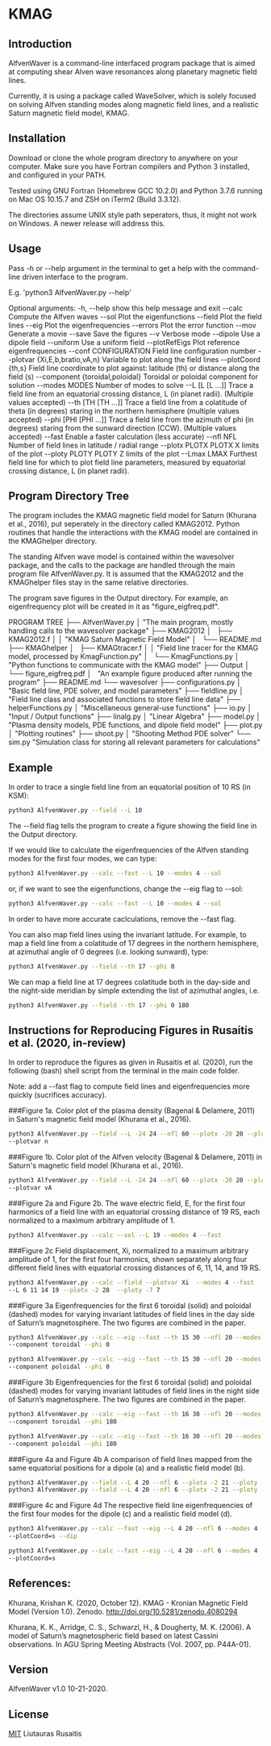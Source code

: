 # KMAG

## Introduction

AlfvenWaver is a command-line interfaced program package that is aimed at
computing shear Alven wave resonances along planetary magnetic field lines.

Currently, it is using a package called WaveSolver, which is solely
focused on solving Alfven standing modes along magnetic field lines, and a
realistic Saturn magnetic field model, KMAG.

## Installation

Download or clone the whole program directory to anywhere on your computer. Make
sure you have Fortran compilers and Python 3 installed, and configured in your
PATH.

Tested using GNU Fortran (Homebrew GCC 10.2.0) and Python 3.7.6 running on
Mac OS 10.15.7 and ZSH on iTerm2 (Build 3.3.12).

The directories assume UNIX style path seperators, thus, it might not work on
Windows. A newer release will address this. 

## Usage
Pass -h or --help argument in the terminal to get a help with the command-line
driven interface to the program.

E.g. 'python3 AlfvenWaver.py --help'

Optional arguments:
  -h, --help            show this help message and exit
  --calc                Compute the Alfven waves
  --sol                 Plot the eigenfunctions
  --field               Plot the field lines
  --eig                 Plot the eigenfrequencies
  --errors              Plot the error function
  --mov                 Generate a movie
  --save                Save the figures
  --v                   Verbose mode
  --dipole              Use a dipole field
  --uniform             Use a uniform field
  --plotRefEigs         Plot reference eigenfrequencies
  --conf CONFIGURATION  Field line configuration number
  --plotvar {Xi,E,b,bratio,vA,n}
                        Variable to plot along the field lines
  --plotCoord {th,s}    Field line coordinate to plot against: latitude (th)
                        or distance along the field (s)
  --component {toroidal,poloidal}
                        Toroidal or poloidal component for solution
  --modes MODES         Number of modes to solve
  --L [L [L ...]]       Trace a field line from an equatorial crossing
                        distance, L (in planet radii). (Multiple values
                        accepted)
  --th [TH [TH ...]]    Trace a field line from a colatitude of theta (in
                        degrees) staring in the northern hemisphere (multiple
                        values accepted)
  --phi [PHI [PHI ...]]
                        Trace a field line from the azimuth of phi (in
                        degrees) staring from the sunward direction (CCW).
                        (Multiple values accepted)
  --fast                Enable a faster calculation (less accurate)
  --nfl NFL             Number of field lines in latitude / radial range
  --plotx PLOTX PLOTX   X limits of the plot
  --ploty PLOTY PLOTY   Z limits of the plot
  --Lmax LMAX           Furthest field line for which to plot field line
                        parameters, measured by equatorial crossing distance,
                        L (in planet radii).

## Program Directory Tree

The program includes the KMAG magnetic field model for Saturn (Khurana et al.,
2016), put seperately in the directory called KMAG2012. Python routines that
handle the interactions with the KMAG model are contained in the KMAGhelper
directory.

The standing Alfven wave model is contained within the wavesolver package, and
the calls to the package are handled through the main program file 
AlfvenWaver.py. It is assumed that the KMAG2012 and the KMAGhelper files stay
in the same relative directories.

The program save figures in the Output directory. For example, an eigenfrequency
plot will be created in it as "figure_eigfreq.pdf".

PROGRAM TREE 
├── AlfvenWaver.py
│   "The main program, mostly handling calls to the wavesolver package"
├── KMAG2012
│   ├── KMAG2012.f
│   │   "KMAG Saturn Magnetic Field Model"
│   └── README.md
├── KMAGhelper
│   ├── KMAGtracer.f
│   │   "Field line tracer for the KMAG model, processed by KmagFunction.py"
│   └── KmagFunctions.py
│       "Python functions to communicate with the KMAG model"
├── Output
│   └── figure_eigfreq.pdf
│       "An example figure produced after running the program"
├── README.md
└── wavesolver
    ├── configurations.py
    │   "Basic field line, PDE solver, and model parameters"
    ├── fieldline.py
    │   "Field line class and associated functions to store field line data"
    ├── helperFunctions.py
    │   "Miscellaneous general-use functions"
    ├── io.py
    │   "Input / Output functions"
    ├── linalg.py
    │   "Linear Algebra"
    ├── model.py
    │   "Plasma density models, PDE functions, and dipole field model"
    ├── plot.py
    │   "Plotting routines"
    ├── shoot.py
    │   "Shooting Method PDE solver"
    └── sim.py
        "Simulation class for storing all relevant parameters for calculations"

## Example

In order to trace a single field line from an equatorial position of 10 RS
(in KSM): 

```bash
python3 AlfvenWaver.py --field --L 10
```

The --field flag tells the program to create a figure showing the field line in
the Output directory.

If we would like to calculate the eigenfrequencies of the Alfven standing modes
for the first four modes, we can type:

```bash
python3 AlfvenWaver.py --calc --fast --L 10 --modes 4 --sol
```

or, if we want to see the eigenfunctions, change the --eig flag to --sol:

```bash
python3 AlfvenWaver.py --calc --fast --L 10 --modes 4 --sol
```

In order to have more accurate caclculations, remove the --fast flag.

You can also map field lines using the invariant latitude. For example, to map
a field line from a colatitude of 17 degrees in the northern hemisphere, at
azimuthal angle of 0 degrees (i.e. looking sunward), type:

```bash
python3 AlfvenWaver.py --field --th 17 --phi 0
```

We can map a field line at 17 degrees colatitude both in the day-side and the
night-side meridian by simple extending the list of azimuthal angles, i.e.

```bash
python3 AlfvenWaver.py --field --th 17 --phi 0 180
```

## Instructions for Reproducing Figures in Rusaitis et al. (2020, in-review)

In order to reproduce the figures as given in Rusaitis et al. (2020), run the
following (bash) shell script from the terminal in the main code folder. 

Note: add a --fast flag to compute field lines and eigenfrequencies more 
quickly (sucrifices accuracy).

###Figure 1a.
Color plot of the plasma density (Bagenal & Delamere, 2011) in Saturn's magnetic
field model (Khurana et al., 2016).
```bash
python3 AlfvenWaver.py --field --L -24 24 --nfl 60 --plotx -20 20 --ploty -7 7 
--plotvar n
```

###Figure 1b.
Color plot of the Alfven velocity (Bagenal & Delamere, 2011) in Saturn's 
magnetic field model (Khurana et al., 2016).
```bash
python3 AlfvenWaver.py --field --L -24 24 --nfl 60 --plotx -20 20 --ploty -7 7 
--plotvar vA
```

###Figure 2a and Figure 2b.
The wave electric field, E, for the first four harmonics of a field line with
an equatorial crossing distance of 19 RS, each normalized to a maximum arbitrary
amplitude of 1. 
```bash
python3 AlfvenWaver.py --calc --sol --L 19 --modes 4 --fast
```

###Figure 2c
Field displacement, Xi, normalized to a maximum arbitrary amplitude of 1, for
the first four harmonics, shown separately along four different field lines with
equatorial crossing distances of 6, 11, 14, and 19 RS.
```bash
python3 AlfvenWaver.py --calc --field --plotvar Xi  --modes 4 --fast 
--L 6 11 14 19 --plotx -2 28  --ploty -7 7
```

###Figure 3a
Eigenfrequencies for the first 6 toroidal (solid) and poloidal (dashed) modes
for varying invariant latitudes of field lines in the day side of Saturn’s
magnetosphere. The two figures are combined in the paper.
```bash
python3 AlfvenWaver.py --calc --eig --fast --th 15 30 --nfl 20 --modes 6 
--component toroidal --phi 0

python3 AlfvenWaver.py --calc --eig --fast --th 15 30 --nfl 20 --modes 6 
--component poloidal --phi 0
```

###Figure 3b
Eigenfrequencies for the first 6 toroidal (solid) and poloidal (dashed) modes
for varying invariant latitudes of field lines in the night side of Saturn’s
magnetosphere. The two figures are combined in the paper.
```bash
python3 AlfvenWaver.py --calc --eig --fast --th 16 30 --nfl 20 --modes 6 
--component toroidal --phi 180

python3 AlfvenWaver.py --calc --eig --fast --th 16 30 --nfl 20 --modes 6 
--component poloidal --phi 180
```

###Figure 4a and Figure 4b 
A comparison of field lines mapped from the same equatorial positions for a
dipole (a) and a realistic field model (b). 
```bash
python3 AlfvenWaver.py --field --L 4 20 --nfl 6 --plotx -2 21 --ploty -8 8 --dip
python3 AlfvenWaver.py --field --L 4 20 --nfl 6 --plotx -2 21 --ploty -8 8
```

###Figure 4c and Figure 4d
The respective field line eigenfrequencies of the first four modes for the
dipole (c) and a realistic field model (d).
```bash
python3 AlfvenWaver.py --calc --fast --eig --L 4 20 --nfl 6 --modes 4 
--plotCoord=s --dip

python3 AlfvenWaver.py --calc --fast --eig --L 4 20 --nfl 6 --modes 4 
--plotCoord=s
```

## References:
Khurana, Krishan K. (2020, October 12). KMAG - Kronian Magnetic Field Model 
(Version 1.0). Zenodo. http://doi.org/10.5281/zenodo.4080294

Khurana, K. K., Arridge, C. S., Schwarzl, H., & Dougherty, M. K. (2006). A model
of Saturn’s magnetospheric field based on latest Cassini observations. In AGU
Spring Meeting Abstracts (Vol. 2007, pp. P44A-01).

## Version
AlfvenWaver v1.0 10-21-2020.

## License
[MIT](https://choosealicense.com/licenses/mit/)
Liutauras Rusaitis